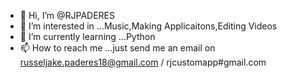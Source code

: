- 👋 Hi, I’m @RJPADERES
- 👀 I’m interested in ...Music,Making Applicaitons,Editing Videos
- 🌱 I’m currently learning ...Python
- 📫 How to reach me ...just send me an email on russeljake.paderes18@gmail.com / rjcustomapp#gmail.com

<!---
RJPADERES/RJPADERES is a ✨ special ✨ repository because its `README.md` (this file) appears on your GitHub profile.
You can click the Preview link to take a look at your changes.
--->

